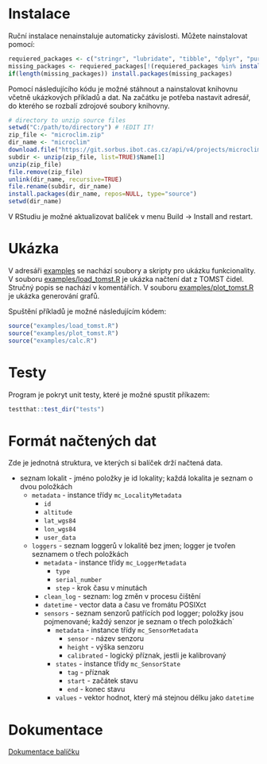 # Instalace

Ruční instalace nenainstaluje automaticky závislosti. Můžete nainstalovat pomocí:

```R
requiered_packages <- c("stringr", "lubridate", "tibble", "dplyr", "purrr", "runner")
missing_packages <- requiered_packages[!(requiered_packages %in% installed.packages()[,"Package"])]
if(length(missing_packages)) install.packages(missing_packages)
```

Pomocí následujícího kódu je možné stáhnout a nainstalovat knihovnu včetně ukázkových příkladů a dat. Na začátku je potřeba nastavit adresář,
do kterého se rozbalí zdrojové soubory knihovny.

```R
# directory to unzip source files
setwd("C:/path/to/directory") # !EDIT IT!
zip_file <- "microclim.zip"
dir_name <- "microclim"
download.file("https://git.sorbus.ibot.cas.cz/api/v4/projects/microclimate_r%2Fmicroclim/repository/archive.zip?ref=HEAD&private_token=2fmZB-Qg-fbiVvzz2-Lh", destfile=zip_file, mode="wb")
subdir <- unzip(zip_file, list=TRUE)$Name[1]
unzip(zip_file)
file.remove(zip_file)
unlink(dir_name, recursive=TRUE)
file.rename(subdir, dir_name)
install.packages(dir_name, repos=NULL, type="source")
setwd(dir_name)
```

V RStudiu je možné aktualizovat balíček v menu Build -> Install and restart.

# Ukázka

V adresáři [examples](https://git.sorbus.ibot.cas.cz/microclimate_r/microclim/-/tree/main/examples)
se nachází soubory a skripty pro ukázku funkcionality.
V souboru [examples/load_tomst.R](examples/load_tomst.R) je ukázka načtení dat z TOMST čidel.
Stručný popis se nachází v komentářích.
V souboru [examples/plot_tomst.R](examples/plot_tomst.R) je ukázka generování grafů.

Spuštění příkladů je možné následujícím kódem:

```R
source("examples/load_tomst.R")
source("examples/plot_tomst.R")
source("examples/calc.R")
```

# Testy

Program je pokryt unit testy, které je možné spustit příkazem:

```R
testthat::test_dir("tests")
```

# Formát načtených dat

Zde je jednotná struktura, ve kterých si balíček drží načtená data.

* seznam lokalit - jméno položky je id lokality; každá lokalita je seznam o dvou položkách
    * `metadata` - instance třídy `mc_LocalityMetadata`
        * `id`
        * `altitude`
        * `lat_wgs84`
        * `lon_wgs84`
        * `user_data`
    * `loggers` - seznam loggerů v lokalitě bez jmen; logger je tvořen seznamem o třech položkách
        * `metadata` - instance třídy `mc_LoggerMetadata`
            * `type`
            * `serial_number`
            * `step` - krok času v minutách
        * `clean_log` - seznam: log změn v procesu čištění
        * `datetime` - vector data a času ve fromátu POSIXct
        * `sensors` - seznam senzorů patřících pod logger; položky jsou pojmenované; každý senzor je seznam o třech položkách`
            * `metadata` - instance třídy `mc_SensorMetadata`
                * `sensor` - název senzoru 
                * `height` - výška senzoru 
                * `calibrated` - logický příznak, jestli je kalibrovaný 
            * `states` - instance třídy `mc_SensorState`
                * `tag` - příznak 
                * `start` - začátek stavu 
                * `end` - konec stavu
            * `values` - vektor hodnot, který má stejnou délku jako `datetime` 

# Dokumentace
[Dokumentace balíčku](Reference_Manual_microclim.md)
